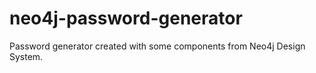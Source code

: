# neo4j-password-generator
Password generator created with some components from Neo4j Design System.
